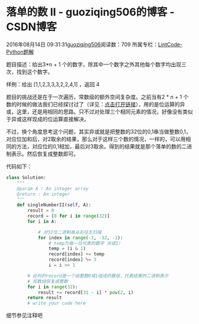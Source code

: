 # 落单的数 II - guoziqing506的博客 - CSDN博客





2016年08月14日 09:31:31[guoziqing506](https://me.csdn.net/guoziqing506)阅读数：709
所属专栏：[LintCode-Python题解](https://blog.csdn.net/column/details/guoziqing-blog.html)









题目描述：给出3*n + 1 个的数字，除其中一个数字之外其他每个数字均出现三次，找到这个数字。

样例：给出 [1,1,2,3,3,3,2,2,4,1] ，返回 4




题目的挑战还是在于一次遍历，常数级的额外空间复杂度。之前当有2 * n + 1 个数的时候的做法我们已经探讨过了（详见：[点击打开链接](http://blog.csdn.net/guoziqing506/article/details/52200303)），用的是位运算的异或，这里，还是用相同的思路。只不过对处理三个相同元素的情况，好像没有类似于异或这样现成的位运算直接解决。




不过，换个角度思考这个问题，其实异或就是把整数的32位的0,1串当做整数0,1，对应位加和后，对2取余的结果，那么对于这样三个数的情况，一样的，可以用相同的方法，对应位的0,1相加，最后对3取余。得到的结果就是那个落单的数的二进制表示。然后恢复成整数即可。




代码如下：



```python
class Solution:
    """
    @param A : An integer array
    @return : An integer
    """
    def singleNumberII(self, A):
        result = 0
        record = [0 for i in range(32)]
        for i in A:

            # 对32位二进制串从右往左扫描
            for index in range(-1, -32, -1):
                # temp为每一位代表的数字（0或1）
                temp = (i & 1)
                record[index] += temp
                record[index] %= 3
                i = i >> 1

        # 此时的record是一个由整数0或1组成的数组，代表结果的二进制表示
        # 将数组恢复成整数
        for i in range(32):
            result += record[31 - i] * pow(2, i)
        return result
        # write your code here
```


细节参见注释吧






